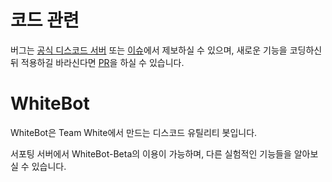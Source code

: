 # 코드 관련
버그는 [공식 디스코드 서버](https://github.com/dev-White-team/WhiteBot#%EA%B3%B5%EC%8B%9D-%EB%94%94%EC%8A%A4%EC%BD%94%EB%93%9C-%EC%84%9C%EB%B2%84) 또는 [이슈](https://github.com/dev-White-team/WhiteBot/issues)에서 제보하실 수 있으며, 새로운 기능을 코딩하신 뒤 적용하길 바라신다면 [PR](https://github.com/dev-White-team/WhiteBot/pulls)을 하실 수 있습니다.

# WhiteBot
WhiteBot은 Team White에서 만드는 디스코드 유틸리티 봇입니다.

서포팅 서버에서 WhiteBot-Beta의 이용이 가능하며, 다른 실험적인 기능들을 알아보실 수 있습니다.